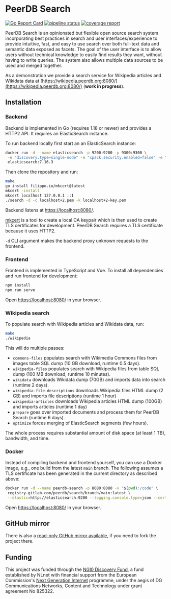 # PeerDB Search

[![Go Report Card](https://goreportcard.com/badge/gitlab.com/peerdb/search)](https://goreportcard.com/report/gitlab.com/peerdb/search)
[![pipeline status](https://gitlab.com/peerdb/search/badges/main/pipeline.svg?ignore_skipped=true)](https://gitlab.com/peerdb/search/-/pipelines)
[![coverage report](https://gitlab.com/peerdb/search/badges/main/coverage.svg)](https://gitlab.com/peerdb/search/-/graphs/main/charts)

PeerDB Search is an opinionated but flexible open source search system incorporating best practices in search and user
interfaces/experience to provide intuitive, fast, and easy to use search over both full-text data and semantic data
exposed as facets. The goal of the user interface is to allow users without technical knowledge to
easily find results they want, without having to write queries. The system also allows multiple data sources
to be used and merged together.

As a demonstration we provide a search service for Wikipedia articles and Wikidata data at
[https://wikipedia.peerdb.org:8080/](https://wikipedia.peerdb.org:8080/)
(**work in progress**).

## Installation

### Backend

Backend is implemented in Go (requires 1.18 or newer) and provides a HTTP2 API. It requires an ElasticSearch instance.

To run backend locally first start an an ElasticSearch instance:

```sh
docker run -d --name elasticsearch -p 9200:9200 -p 9300:9300 \
 -e "discovery.type=single-node" -e "xpack.security.enabled=false" -e "ingest.geoip.downloader.enabled=false" \
 elasticsearch:7.16.3
```

Then clone the repository and run:

```sh
make
go install filippo.io/mkcert@latest
mkcert -install
mkcert localhost 127.0.0.1 ::1
./search -d -c localhost+2.pem -k localhost+2-key.pem
```

Backend listens at [https://localhost:8080/](https://localhost:8080/).

[mkcert](https://github.com/FiloSottile/mkcert) is a tool to create a local CA
keypair which is then used to create TLS certificates for development. PeerDB Search
requires a TLS certificate because it uses HTTP2.

`-d` CLI argument makes the backend proxy unknown requests to the frontend.

### Frontend

Frontend is implemented in TypeScript and Vue. To install all dependencies and run frontend
for development:

```sh
npm install
npm run serve
```

Open [https://localhost:8080/](https://localhost:8080/) in your browser.

### Wikipedia search

To populate search with Wikipedia articles and Wikidata data, run:

```sh
make
./wikipedia
```

This will do multiple passes:

- `commons-files` populates search with Wikimedia Commons files from images table SQL dump (10 GB download, runtime 0.5 days).
- `wikipedia-files` populates search with Wikipedia files from table SQL dump (100 MB download, runtime 10 minutes).
- `wikidata` downloads Wikidata dump (70GB) and imports data into search (runtime 2 days).
- `wikipedia-file-descriptions` downloads Wikipedia files HTML dump (2 GB) and imports file descriptions (runtime 1 hour)
- `wikipedia-articles` downloads Wikipedia articles HTML dump (100GB) and imports articles (runtime 1 day)
- `prepare` goes over imported documents and process them for PeerDB Search (runtime 6 days).
- `optimize` forces merging of ElasticSearch segments (few hours).

The whole process requires substantial amount of disk space (at least 1 TB), bandwidth, and time.

### Docker

Instead of compiling backend and frontend yourself, you can use a Docker image, e.g., one
build from the latest `main` branch. The following assumes a TLS certificate has been
generated in the current directory as described above:

```sh
docker run -d --name peerdb-search -p 8080:8080 -v "$(pwd):/code" \
 registry.gitlab.com/peerdb/search/branch/main:latest \
 --elastic=http://elasticsearch:9200 --logging.console.type=json --cert-file=/code/localhost+2.pem --key-file=/code/localhost+2-key.pem
```

Open [https://localhost:8080/](https://localhost:8080/) in your browser.

## GitHub mirror

There is also a [read-only GitHub mirror available](https://github.com/peer/db-search),
if you need to fork the project there.

## Funding

This project was funded through the [NGI0 Discovery Fund](https://nlnet.nl/discovery/), a
fund established by NLnet with financial support from the European Commission's
[Next Generation Internet](https://ngi.eu/) programme, under the aegis of DG Communications
Networks, Content and Technology under grant agreement No 825322.
